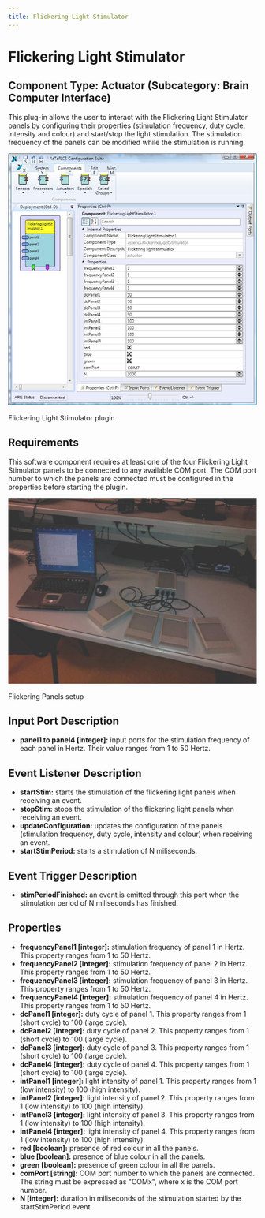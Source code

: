 ```yaml
---
title: Flickering Light Stimulator
---
```


# Flickering Light Stimulator

## Component Type: Actuator (Subcategory: Brain Computer Interface)

This plug-in allows the user to interact with the Flickering Light Stimulator panels by configuring their properties (stimulation frequency, duty cycle, intensity and colour) and start/stop the light stimulation. The stimulation frequency of the panels can be modified while the stimulation is running.

![Screenshot: Flickering Light Stimulator plugin](./img/FlickeringLightStimulator.jpg "Screenshot: Flickering Light Stimulator plugin")

Flickering Light Stimulator plugin

## Requirements

This software component requires at least one of the four Flickering Light Stimulator panels to be connected to any available COM port. The COM port number to which the panels are connected must be configured in the properties before starting the plugin.

![Screenshot: Flickering Panels setup](./img/FlickeringPanels.jpg "Screenshot: Flickering Panels setup")

Flickering Panels setup

## Input Port Description

- **panel1 to panel4 \[integer\]:** input ports for the stimulation frequency of each panel in Hertz. Their value ranges from 1 to 50 Hertz.

## Event Listener Description

- **startStim:** starts the stimulation of the flickering light panels when receiving an event.
- **stopStim:** stops the stimulation of the flickering light panels when receiving an event.
- **updateConfiguration:** updates the configuration of the panels (stimulation frequency, duty cycle, intensity and colour) when receiving an event.
- **startStimPeriod:** starts a stimulation of N miliseconds.

## Event Trigger Description

- **stimPeriodFinished:** an event is emitted through this port when the stimulation period of N miliseconds has finished.

## Properties

- **frequencyPanel1 \[integer\]:** stimulation frequency of panel 1 in Hertz. This property ranges from 1 to 50 Hertz.
- **frequencyPanel2 \[integer\]:** stimulation frequency of panel 2 in Hertz. This property ranges from 1 to 50 Hertz.
- **frequencyPanel3 \[integer\]:** stimulation frequency of panel 3 in Hertz. This property ranges from 1 to 50 Hertz.
- **frequencyPanel4 \[integer\]:** stimulation frequency of panel 4 in Hertz. This property ranges from 1 to 50 Hertz.
- **dcPanel1 \[integer\]:** duty cycle of panel 1. This property ranges from 1 (short cycle) to 100 (large cycle).
- **dcPanel2 \[integer\]:** duty cycle of panel 2. This property ranges from 1 (short cycle) to 100 (large cycle).
- **dcPanel3 \[integer\]:** duty cycle of panel 3. This property ranges from 1 (short cycle) to 100 (large cycle).
- **dcPanel4 \[integer\]:** duty cycle of panel 4. This property ranges from 1 (short cycle) to 100 (large cycle).
- **intPanel1 \[integer\]:** light intensity of panel 1. This property ranges from 1 (low intensity) to 100 (high intensity).
- **intPanel2 \[integer\]:** light intensity of panel 2. This property ranges from 1 (low intensity) to 100 (high intensity).
- **intPanel3 \[integer\]:** light intensity of panel 3. This property ranges from 1 (low intensity) to 100 (high intensity).
- **intPanel4 \[integer\]:** light intensity of panel 4. This property ranges from 1 (low intensity) to 100 (high intensity).
- **red \[boolean\]:** presence of red colour in all the panels.
- **blue \[boolean\]:** presence of blue colour in all the panels.
- **green \[boolean\]:** presence of green colour in all the panels.
- **comPort \[string\]:** COM port number to which the panels are connected. The string must be expressed as "COMx", where x is the COM port number.
- **N \[integer\]:** duration in miliseconds of the stimulation started by the startStimPeriod event.
